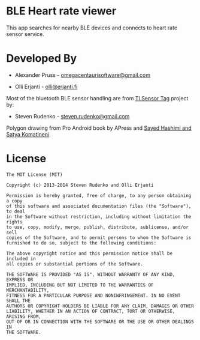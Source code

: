 BLE Heart rate viewer 
======================

This app searches for nearby BLE devices and connects to heart rate sensor service. 

Developed By
============

* Alexander Pruss - <omegacentaurisoftware@gmail.com>

* Olli Erjanti - <olli@erjanti.fi>

Most of the bluetooth BLE sensor handling are from [TI Sensor Tag][1] project by:
* Steven Rudenko - <steven.rudenko@gmail.com>

Polygon drawing from Pro Android book by APress and [Sayed Hashimi and Satya Komatineni][4]. 

License
=======
```
The MIT License (MIT)

Copyright (c) 2013-2014 Steven Rudenko and Olli Erjanti

Permission is hereby granted, free of charge, to any person obtaining a copy
of this software and associated documentation files (the "Software"), to deal
in the Software without restriction, including without limitation the rights
to use, copy, modify, merge, publish, distribute, sublicense, and/or sell
copies of the Software, and to permit persons to whom the Software is
furnished to do so, subject to the following conditions:

The above copyright notice and this permission notice shall be included in
all copies or substantial portions of the Software.

THE SOFTWARE IS PROVIDED "AS IS", WITHOUT WARRANTY OF ANY KIND, EXPRESS OR
IMPLIED, INCLUDING BUT NOT LIMITED TO THE WARRANTIES OF MERCHANTABILITY,
FITNESS FOR A PARTICULAR PURPOSE AND NONINFRINGEMENT. IN NO EVENT SHALL THE
AUTHORS OR COPYRIGHT HOLDERS BE LIABLE FOR ANY CLAIM, DAMAGES OR OTHER
LIABILITY, WHETHER IN AN ACTION OF CONTRACT, TORT OR OTHERWISE, ARISING FROM,
OUT OF OR IN CONNECTION WITH THE SOFTWARE OR THE USE OR OTHER DEALINGS IN
THE SOFTWARE.
```


[1]:https://github.com/StevenRudenko/BleSensorTag
[2]:http://developer.android.com/guide/topics/connectivity/bluetooth-le.html
[3]:http://developer.android.com/samples/BluetoothLeGatt/index.html
[4]:http://androidbook.com/akc/display?url=DisplayNoteIMPURL&reportId=3189&ownerUserId=android
[5]:https://play.google.com/store/apps/details?id=com.sample.hrv
